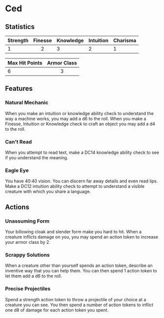 # Ced

## Statistics

| Strength | Finesse | Knowledge | Intuition | Charisma |
| :------- | :-----: | --------- | --------- | -------- |
| 1        |    2    | 3         | 2         | 1        |

| Max Hit Points | Armor Class |
| :------------- | :---------: |
| 6              |      3      |

## Features

### Natural Mechanic
When you make an intuition or knowledge ability check to understand the way a machine works, you may add a d6 to the roll. When you make a Finesse, Intuition or Knowledge check to craft an object you may add a d4 to the roll.
### Can't Read
When you attempt to read text, make a DC14 knowledge ability check to see if you understand the meaning.
### Eagle Eye
You have 40:40 vision. You can discern far away details and even read lips. Make a DC12 intuition ability check to attempt to understand a visible creature with which you share a language. 

## Actions

### Unassuming Form
Your billowing cloak and slender form make you hard to hit. When a creature inflicts damage on you, you may spend an action token to increase your armor class by 2.
### Scrappy Solutions
When a creature other than yourself spends an action token, describe an inventive way that you can help them. You can then spend 1 action token to let them add a d6 to the roll. 
### Precise Projectiles
Spend a strength action token to throw a projectile of your choice at a creature you can see. You then spend a number of action tokens to inflict one d8 of damage for each action token you spent.
